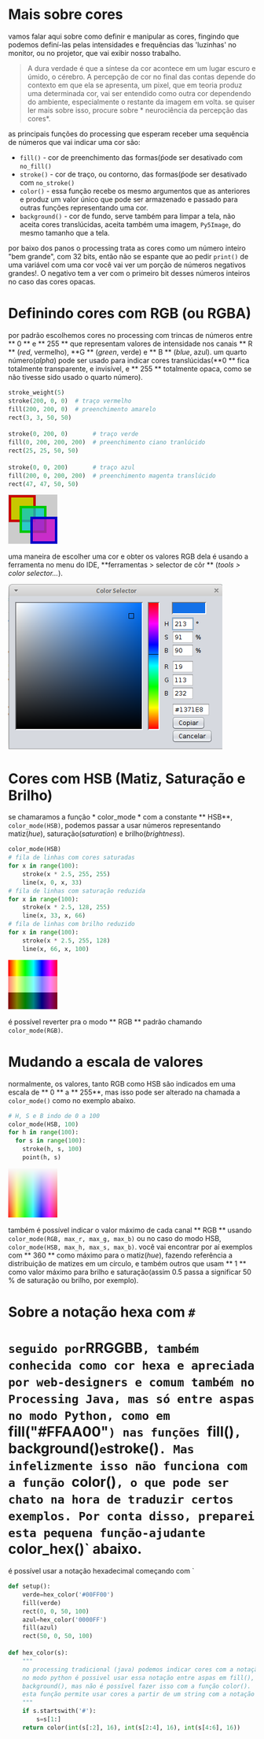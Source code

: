 # Mais sobre cores

vamos falar aqui sobre como definir e manipular as cores, fingindo que podemos definí-las pelas intensidades e frequências das 'luzinhas' no monitor, ou no projetor, que vai exibir nosso trabalho.

>A dura verdade é que a síntese da cor acontece em um lugar escuro e úmido, o cérebro. A percepção de cor no final das contas depende do contexto em que ela se apresenta, um pixel, que em teoria produz uma determinada cor, vai ser entendido como outra cor dependendo do ambiente, especialmente o restante da imagem em volta. se quiser ler mais sobre isso, procure sobre * neurociência da percepção das cores*.

as principais funções do processing que esperam receber uma sequência de números que vai indicar uma cor são:
- `fill()` - cor de preenchimento das formas(ṕode ser desativado com `no_fill()`
- `stroke()` - cor de traço, ou contorno, das formas(ṕode ser desativado com `no_stroke()`
- `color()` - essa função recebe os mesmo argumentos que as anteriores e produz um valor único que pode ser armazenado e passado para outras funções representando uma cor.
- `background()` - cor de fundo, serve também para limpar a tela, não aceita cores translúcidas, aceita também uma imagem, `Py5Image`, do mesmo tamanho que a tela.

por baixo dos panos o processing trata as cores como um número inteiro "bem grande", com 32 bits, então não se espante que ao pedir `print()` de uma variável com uma cor você vai ver um porção de números negativos grandes!. O negativo tem a ver com o primeiro bit desses números inteiros no caso das cores opacas.

# Definindo cores com RGB (ou RGBA)

por padrão escolhemos cores no processing com trincas de números entre ** 0 ** e ** 255 ** que representam valores de intensidade nos canais ** R ** (*red*, vermelho), **G ** (*green*, verde) e ** B ** (*blue*, azul). um quarto número(*alpha*) pode ser usado para indicar cores translúcidas(**0 ** fica totalmente transparente, e invisível, e ** 255 ** totalmente opaca, como se não tivesse sido usado o quarto número).

```python
stroke_weight(5)
stroke(200, 0, 0)  # traço vermelho
fill(200, 200, 0)  # preenchimento amarelo
rect(3, 3, 50, 50)

stroke(0, 200, 0)       # traço verde
fill(0, 200, 200, 200)  # preenchimento ciano tranlúcido
rect(25, 25, 50, 50)

stroke(0, 0, 200)       # traço azul
fill(200, 0, 200, 200)  # preenchimento magenta translúcido
rect(47, 47, 50, 50)
```
![RGB](assets/rgb.png)

uma maneira de escolher uma cor e obter os valores RGB dela é usando a ferramenta no menu do IDE, **ferramentas > selector de côr ** (*tools > color selector...*).

![](assets/color_selector.png)

# Cores com HSB (Matiz, Saturação e Brilho)

se chamaramos a função * color_mode * com a constante ** HSB**, `color_mode(HSB)`, podemos passar a usar números representando matiz(*hue*), saturação(*saturation*) e brilho(*brightness*).

```python
color_mode(HSB)
# fila de linhas com cores saturadas
for x in range(100):
    stroke(x * 2.5, 255, 255)
    line(x, 0, x, 33)
# fila de linhas com saturação reduzida
for x in range(100):
    stroke(x * 2.5, 128, 255)
    line(x, 33, x, 66)
# fila de linhas com brilho reduzido
for x in range(100):
    stroke(x * 2.5, 255, 128)
    line(x, 66, x, 100)
```

![HSB](assets/hsb.png)

é possível reverter pra o modo ** RGB ** padrão chamando `color_mode(RGB)`.

# Mudando a escala de valores

normalmente, os valores, tanto RGB como HSB são indicados em uma escala de ** 0 ** a ** 255**, mas isso pode ser alterado na chamada a `color_mode()` como no exemplo abaixo.

```python
# H, S e B indo de 0 a 100
color_mode(HSB, 100)
for h in range(100):
  for s in range(100):
    stroke(h, s, 100)
    point(h, s)
```

![HSB](assets/hsb100.png)

também é possível indicar o valor máximo de cada canal ** RGB ** usando `color_mode(RGB, max_r, max_g, max_b)` ou no caso do modo HSB, `color_mode(HSB, max_h, max_s, max_b)`. você vai encontrar por aí exemplos com ** 360 ** como máximo para o matiz(*hue*), fazendo referência a distribuição de matizes em um círculo, e também outros que usam ** 1 ** como valor máximo para brilho e saturação(assim 0.5 passa a significar 50 % de saturação ou brilho, por exemplo).

# Sobre a notação hexa com `#`

# ` seguido por `RRGGBB`, também conhecida como cor hexa e apreciada por web-designers e comum também no Processing Java, mas só entre aspas no modo Python, como em `fill("#FFAA00"`) nas funções `fill()`,  `background()` e `stroke()`. Mas infelizmente isso não funciona com a função `color()`, o que pode ser chato na hora de traduzir certos exemplos. Por conta disso, preparei esta pequena função-ajudante `color_hex()` abaixo.
é possível usar a notação hexadecimal começando com `

```python
def setup():
    verde=hex_color('#00FF00')
    fill(verde)
    rect(0, 0, 50, 100)
    azul=hex_color('0000FF')
    fill(azul)
    rect(50, 0, 50, 100)

def hex_color(s):
    """
    no processing tradicional (java) podemos indicar cores com a notação hexadecimal  #AABBCC
    no modo python é possivel usar essa notação entre aspas em fill(), stroke() e
    background(), mas não é possível fazer isso com a função color().
    esta função permite usar cores a partir de um string com a notação hexa no modo python
    """
    if s.startswith('#'):
        s=s[1:]
    return color(int(s[:2], 16), int(s[2:4], 16), int(s[4:6], 16))
```

